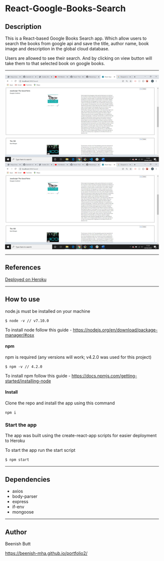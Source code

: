 # React-Google-Books-Search

## Description

This is a React-based Google Books Search app. Which allow users to search the books from google api and save the title, author name, book image and description in the global cloud database.

Users are allowed to see their search. And by clicking on view button will take them to that selected book on google books.

---

![screenshot of the app](client\public\screenshot1.jpg)
![screenshot of the app](https://github.com/beenish-mha/React-Google-Books-Search/blob/master/client/public/screenshot2.jpg)

---

## References

[Deployed on Heroku](https://react-google-books-search-b.herokuapp.com/)

---

## How to use

node.js must be installed on your machine

```
$ node -v // v7.10.0
```

To install node follow this guide -
https://nodejs.org/en/download/package-manager/#osx

#### npm

npm is required (any versions will work; v4.2.0 was used for this project)

```
$ npm -v // 4.2.0
```

To install npm follow this guide -
https://docs.npmjs.com/getting-started/installing-node

#### Install

Clone the repo and install the app using this command

```
npm i
```

### Start the app

The app was built using the create-react-app scripts for easier deployment to
Heroku

To start the app run the start script

```
$ npm start
```

---

## Dependencies

- axios
- body-parser
- express
- if-env
- mongoose

---

## Author

Beenish Butt

https://beenish-mha.github.io/portfolio2/
